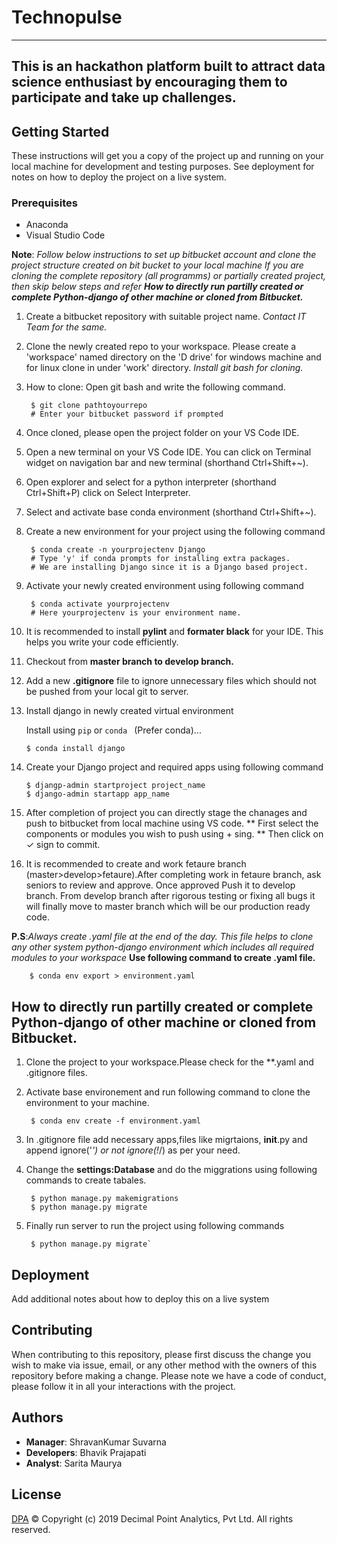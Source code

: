 # Technopulse
---
This is an hackathon platform built to attract data science enthusiast by encouraging them to participate and take up challenges.
---
## Getting Started

These instructions will get you a copy of the project up and running on your local machine for development and testing purposes. See deployment for notes on how to deploy the project on a live system.

### Prerequisites

* Anaconda
* Visual Studio Code


**Note**: 
*Follow below instructions to set up bitbucket account and clone the project structure created on bit bucket to your local machine* 
*If you are cloning the complete repository (all programms) or partially created project, then skip below steps and refer **How to directly run partilly created or complete Python-django of other machine or cloned from Bitbucket.***

1. Create a bitbucket repository with suitable project name. *Contact IT Team for the same.*

2. Clone the newly created repo to your workspace. Please create a 'workspace' named directory on the 'D drive' for windows machine and for linux clone in under 'work' directory. *Install git bash for cloning.*

3. How to clone: Open git bash and write the following command.    
		
		$ git clone pathtoyourrepo		
		# Enter your bitbucket password if prompted
				
4. Once cloned, please open the project folder on your VS Code IDE.

5. Open a new terminal on your VS Code IDE. You can click on Terminal widget on navigation bar and new terminal
(shorthand Ctrl+Shift+~).

6. Open explorer and select for a python interpreter (shorthand Ctrl+Shift+P) click on Select Interpreter.

7. Select and activate base conda environment (shorthand Ctrl+Shift+~).

8. Create a new environment for your project using the following command

		$ conda create -n yourprojectenv Django
		# Type 'y' if conda prompts for installing extra packages.
		# We are installing Django since it is a Django based project.
	
9. Activate your newly created environment using following command 
	
		$ conda activate yourprojectenv
		# Here yourprojectenv is your environment name.
	
10. It is recommended to install **pylint** and **formater black** for your IDE. This helps you write your code efficiently.

11. Checkout from **master branch to develop branch.**

12. Add a new **.gitignore** file to ignore unnecessary files which should not be pushed from your local git to server. 

13. Install django in newly created virtual environment

	Install using `pip` or `conda ` (Prefer conda)...

	    $ conda install django

14. Create your Django project and required apps using following command  

		$ djangp-admin startproject project_name
		$ django-admin startapp app_name

15. After completion of project you can directly stage the chanages and push to bitbucket from local machine using VS code.
	** First select the components or modules you wish to push using + sing. 
	** Then click on ✓ sign to commit.

16. It is recommended to create and work fetaure branch (master>develop>fetaure).After completing work in fetaure branch, ask seniors to review and approve. Once approved Push it to develop branch. From develop branch after rigorous testing or fixing all bugs it will finally move to master branch which will be our production ready code.

**P.S**:*Always create .yaml file at the end of the day. This file helps to clone any other system python-django environment which includes all required modules to your workspace*
**Use following command to create .yaml file.**	

		$ conda env export > environment.yaml


## How to directly run partilly created or complete Python-django of other machine or cloned from Bitbucket. 	

1. Clone the project to your workspace.Please check for the **.yaml and .gitignore files.
2. Activate base environement and run following command to clone the environment to your machine.

		$ conda env create -f environment.yaml

3. In .gitignore file add necessary apps,files like migrtaions, __init__.py and append ignore('*') or not  ignore(!*/) as per your need.
4. Change the **settings:Database** and do the miggrations using following commands to create tabales.

		$ python manage.py makemigrations
		$ python manage.py migrate

5. Finally run server to run the project using following commands

		$ python manage.py migrate`


## Deployment

Add additional notes about how to deploy this on a live system


## Contributing

When contributing to this repository, please first discuss the change you wish to make via issue,
email, or any other method with the owners of this repository before making a change. 
Please note we have a code of conduct, please follow it in all your interactions with the project.


## Authors

* **Manager**: ShravanKumar Suvarna 
* **Developers**: Bhavik Prajapati
* **Analyst**: Sarita Maurya


## License

[DPA](https://www.decimalpointanalytics.com) © Copyright (c) 2019 Decimal Point Analytics, Pvt Ltd.
All rights reserved.
